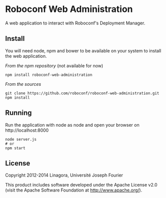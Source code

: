 # Roboconf Web Administration

A web application to interact with Roboconf's Deployment Manager.  

## Install

You will need node, npm and bower to be available on your system to install the web application.

*From the npm repository* (not available for now)

    npm install roboconf-web-administration

*From the sources*

    git clone https://github.com/roboconf/roboconf-web-administration.git
	npm install

## Running

Run the application with node as node and open your browser on http://localhost:8000

    node server.js
    # or
    npm start

## License

Copyright 2012-2014 Linagora, Université Joseph Fourier

This product includes software developed under the Apache License v2.0
(visit the Apache Software Foundation at http://www.apache.org/).
